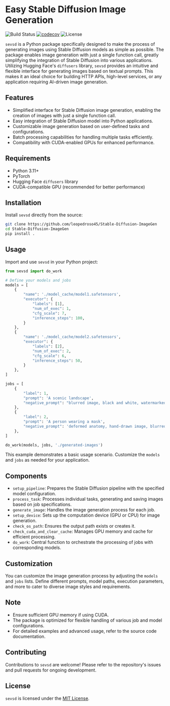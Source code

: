 # Easy Stable Diffusion Image Generation

![Build Status](https://github.com/leopedroso45/Stable-Diffusion-ImageGen/actions/workflows/python-package.yml/badge.svg)
[![codecov](https://codecov.io/gh/leopedroso45/Stable-Diffusion-ImageGen/branch/main/graph/badge.svg?token=YOUR_TOKEN)](https://codecov.io/gh/leopedroso45/Stable-Diffusion-ImageGen)
![License](https://img.shields.io/github/license/leopedroso45/Stable-Diffusion-ImageGen)

`sevsd` is a Python package specifically designed to make the process of generating images using Stable Diffusion models as simple as possible. The package enables image generation with just a single function call, greatly simplifying the integration of Stable Diffusion into various applications. Utilizing Hugging Face's `diffusers` library, `sevsd` provides an intuitive and flexible interface for generating images based on textual prompts. This makes it an ideal choice for building HTTP APIs, high-level services, or any application requiring AI-driven image generation.

## Features

- Simplified interface for Stable Diffusion image generation, enabling the creation of images with just a single function call.
- Easy integration of Stable Diffusion model into Python applications.
- Customizable image generation based on user-defined tasks and configurations.
- Batch processing capabilities for handling multiple tasks efficiently.
- Compatibility with CUDA-enabled GPUs for enhanced performance.

## Requirements

- Python 3.11+
- PyTorch
- Hugging Face `diffusers` library
- CUDA-compatible GPU (recommended for better performance)

## Installation

Install `sevsd` directly from the source:

```bash
git clone https://github.com/leopedroso45/Stable-Diffusion-ImageGen
cd Stable-Diffusion-ImageGen
pip install .
````

## Usage

Import and use `sevsd` in your Python project:

```python
from sevsd import do_work

# Define your models and jobs
models = [
    {
        "name": './model_cache/model1.safetensors',
        "executor": {
            "labels": [1],
            "num_of_exec": 1,
            "cfg_scale": 7,
            "inference_steps": 100,
        }
    },
    {
        "name": './model_cache/model2.safetensors',
        "executor": {
            "labels": [2],
            "num_of_exec": 2,
            "cfg_scale": 6,
            "inference_steps": 50,
        }
    },
]

jobs = [
    {
        "label": 1,
        "prompt": 'A scenic landscape',
        "negative_prompt": "blurred image, black and white, watermarked image",
    },
    {
        "label": 2,
        "prompt": 'A person wearing a mask',
        "negative_prompt": 'deformed anatomy, hand-drawn image, blurred image',
    },
]

do_work(models, jobs, './generated-images')
```

This example demonstrates a basic usage scenario. Customize the `models` and `jobs` as needed for your application.

## Components

- `setup_pipeline`: Prepares the Stable Diffusion pipeline with the specified model configuration.
- `process_task`: Processes individual tasks, generating and saving images based on job specifications.
- `generate_image`: Handles the image generation process for each job.
- `setup_device`: Sets up the computation device (GPU or CPU) for image generation.
- `check_os_path`: Ensures the output path exists or creates it.
- `check_cuda_and_clear_cache`: Manages GPU memory and cache for efficient processing.
- `do_work`: Central function to orchestrate the processing of jobs with corresponding models.

## Customization

You can customize the image generation process by adjusting the `models` and `jobs` lists. Define different prompts, model paths, execution parameters, and more to cater to diverse image styles and requirements.

## Note

- Ensure sufficient GPU memory if using CUDA.
- The package is optimized for flexible handling of various job and model configurations.
- For detailed examples and advanced usage, refer to the source code documentation.

## Contributing

Contributions to `sevsd` are welcome! Please refer to the repository's issues and pull requests for ongoing development.

## License

`sevsd` is licensed under the [MIT License](LICENSE).
